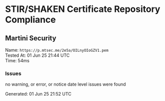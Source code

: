 # STIR/SHAKEN Certificate Repository Compliance

## Martini Security

Name: `https://p.mtsec.me/2e5a/OILnyOIoGZV1.pem`\
Tested At: 01 Jun 25 21:44 UTC\
Time: 54ms

### Issues

no warning, or error, or notice date level issues were found

Generated: 01 Jun 25 21:52 UTC